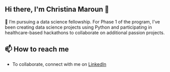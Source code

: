## Hi there, I'm Christina Maroun 👋

🔭 I’m pursuing a data science fellowship. For Phase 1 of the program, I've been creating data science projects using Python and participating in healthcare-based hackathons to collaborate on additional passion projects. 

## 📫 How to reach me
- To collaborate, connect with me on [LinkedIn](https://www.linkedin.com/in/christinamaroun/)
